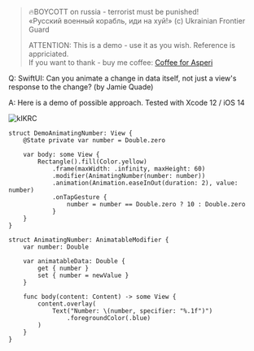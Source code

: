 >
> 🔥BOYCOTT on russia - terrorist must be punished!<br>
> «Русский военный корабль, иди на хуй!» (c) Ukrainian Frontier Guard
> 
> ATTENTION: This is a demo - use it as you wish. Reference is appriciated.<br>
> If you want to thank - buy me coffee: [Coffee for Asperi](https://secure.wayforpay.com/donate/asperi)
>

Q: SwiftUI: Can you animate a change in data itself, not just a view's response to the change? (by Jamie Quade)

A: Here is a demo of possible approach. Tested with Xcode 12 / iOS 14

![kIKRC](https://user-images.githubusercontent.com/62171579/181594130-2f68b6d0-735f-46fd-99ca-075d95a62dc1.gif)

```
struct DemoAnimatingNumber: View {
    @State private var number = Double.zero

    var body: some View {
        Rectangle().fill(Color.yellow)
            .frame(maxWidth: .infinity, maxHeight: 60)
            .modifier(AnimatingNumber(number: number))
            .animation(Animation.easeInOut(duration: 2), value: number)
            .onTapGesture {
                number = number == Double.zero ? 10 : Double.zero
            }
    }
}

struct AnimatingNumber: AnimatableModifier {
    var number: Double

    var animatableData: Double {
        get { number }
        set { number = newValue }
    }

    func body(content: Content) -> some View {
        content.overlay(
            Text("Number: \(number, specifier: "%.1f")")
                .foregroundColor(.blue)
        )
    }
}
```
